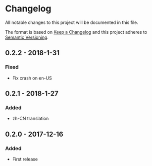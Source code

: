 # Changelog
All notable changes to this project will be documented in this file.

The format is based on [Keep a Changelog](http://keepachangelog.com/en/1.0.0/)
and this project adheres to [Semantic Versioning](http://semver.org/spec/v2.0.0.html).

## 0.2.2 - 2018-1-31
### Fixed
- Fix crash on en-US

## 0.2.1 - 2018-1-27
### Added
- zh-CN translation

## 0.2.0 - 2017-12-16
### Added
- First release
